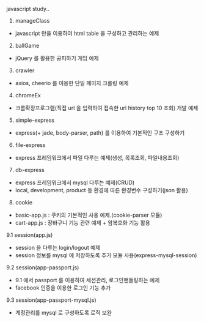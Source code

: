 javascript study..

1. manageClass
  - javascript  만을 이용하여 html table 을 구성하고 관리하는 예제
  
2. ballGame
  - jQuery 를 활용한 공피하기 게임 예제
  
3. crawler
  - axios, cheerio 를 이용한 단일 페이지 크롤링 예제

4. chromeEx
  - 크롬확장프로그램(직접 url 을 입력하여 접속한 url history top 10 조회) 개발 예제

5. simple-express
  - express(+ jade, body-parser, path) 를 이용하여 기본적인 구조 구성하기

6. file-express
  - express 프레임워크에서 파일 다루는 예제(생성, 목록조회, 파일내용조회)

7. db-express
  - express 프레임워크에서 mysql 다루는 예제(CRUD)
  - local, development, product 등 환경에 따른 환경변수 구성하기(json 활용)

8. cookie
  - basic-app.js : 쿠키의 기본적인 사용 예제.(cookie-parser 모듈)
  - cart-app.js : 장바구니 기능 관련 예제 + 암복호화 기능 활용


9.1 session(app.js)
  - session 을 다루는 login/logout 예제
  - session 정보를 mysql 에 저장하도록 추가 모듈 사용(express-mysql-session)

9.2 session(app-passport.js)
  - 9.1  에서 passport 를 이용하여 세션관리, 로그인핸들링하는 예제
  - facebook 인증을 이용한 로그인 기능 추가

9.3 session(app-passport-mysql.js)
  - 계정관리를 mysql 로 구성하도록 로직 보완
  